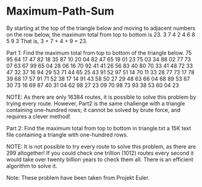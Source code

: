 # Maximum-Path-Sum

By starting at the top of the triangle below and moving to adjacent numbers on the row below, the maximum total from top to bottom is 23.
3
7 4
2 4 6
8 5 9 3
That is, 3 + 7 + 4 + 9 = 23.

Part 1: Find the maximum total from top to bottom of the triangle below.
75
95 64
17 47 82
18 35 87 10
20 04 82 47 65
19 01 23 75 03 34
88 02 77 73 07 63 67
99 65 04 28 06 16 70 92
41 41 26 56 83 40 80 70 33
41 48 72 33 47 32 37 16 94 29
53 71 44 65 25 43 91 52 97 51 14
70 11 33 28 77 73 17 78 39 68 17 57
91 71 52 38 17 14 91 43 58 50 27 29 48
63 66 04 68 89 53 67 30 73 16 69 87 40 31
04 62 98 27 23 09 70 98 73 93 38 53 60 04 23

NOTE: As there are only 16384 routes, it is possible to solve this problem by trying every
route. However, Part2 is the same challenge with a triangle containing one-hundred
rows; it cannot be solved by brute force, and requires a clever method!

Part 2: Find the maximum total from top to bottom in triangle.txt a 15K text file
containing a triangle with one-hundred rows.

NOTE: It is not possible to try every route to solve this problem, as there are 299 altogether! If
you could check one trillion (1012) routes every second it would take over twenty billion years to
check them all. There is an efficient algorithm to solve it.

Note: These problem have been taken from Projekt Euler.
